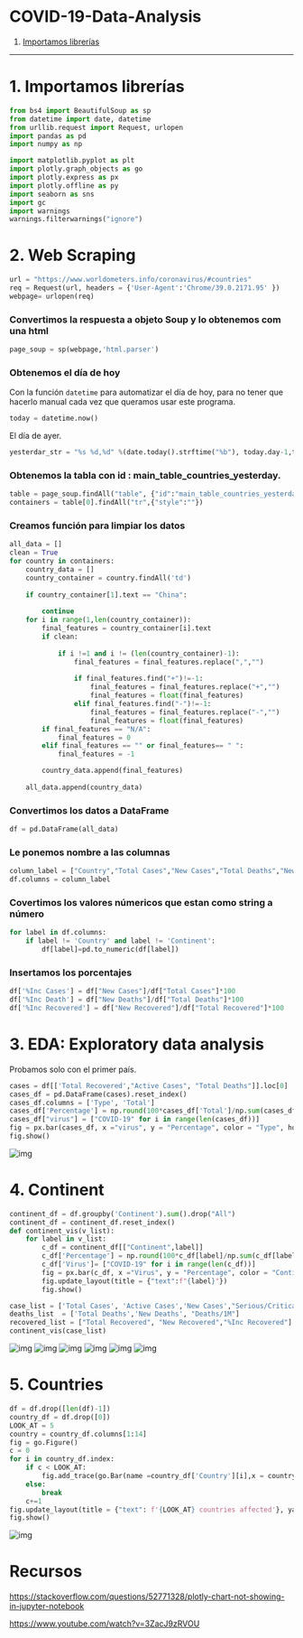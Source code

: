 # COVID-19-Data-Analysis


1. [Importamos librerías ](#schema1)

<hr>

<a name="schema1"></a>


# 1. Importamos librerías
~~~python
from bs4 import BeautifulSoup as sp
from datetime import date, datetime
from urllib.request import Request, urlopen
import pandas as pd
import numpy as np

import matplotlib.pyplot as plt
import plotly.graph_objects as go
import plotly.express as px
import plotly.offline as py
import seaborn as sns
import gc
import warnings
warnings.filterwarnings("ignore")
~~~

# 2. Web Scraping
~~~python
url = "https://www.worldometers.info/coronavirus/#countries"
req = Request(url, headers = {'User-Agent':'Chrome/39.0.2171.95' })
webpage= urlopen(req)
~~~

### Convertimos la respuesta a objeto Soup y lo obtenemos com una html

~~~python
page_soup = sp(webpage,'html.parser')
~~~
### Obtenemos el día de hoy
Con la función `datetime` para automatizar el día de hoy, para no tener que hacerlo manual cada vez que queramos usar este programa.
~~~python
today = datetime.now()
~~~
El día de ayer.
~~~python
yesterdar_str = "%s %d,%d" %(date.today().strftime("%b"), today.day-1,today.year)
~~~
### Obtenemos la tabla con id : main_table_countries_yesterday.
~~~python
table = page_soup.findAll("table", {"id":"main_table_countries_yesterday"})
containers = table[0].findAll("tr",{"style":""})
~~~

### Creamos función para limpiar los datos
~~~python
all_data = []
clean = True
for country in containers:
    country_data = []
    country_container = country.findAll('td')
    
    if country_container[1].text == "China":
        
        continue
    for i in range(1,len(country_container)):
        final_features = country_container[i].text
        if clean:
            
            if i !=1 and i != (len(country_container)-1):
                final_features = final_features.replace(",","")
                
                if final_features.find("+")!=-1:
                    final_features = final_features.replace("+","")
                    final_features = float(final_features)
                elif final_features.find("-")!=-1:
                    final_features = final_features.replace("-","")
                    final_features = float(final_features)
        if final_features == "N/A":
            final_features = 0
        elif final_features == "" or final_features== " ":
            final_features = -1

        country_data.append(final_features)
           
    all_data.append(country_data)
~~~
### Convertimos los datos a DataFrame
~~~python
df = pd.DataFrame(all_data)
~~~
### Le ponemos nombre a las columnas
~~~python
column_label = ["Country","Total Cases","New Cases","Total Deaths","New Deaths","Total Recovered","New Recovered","Active Cases", "Serious/Critical","Total Cases/1Mpop","Deaths/1M","Total Tests","Tests/1M","Population","Continent"]
df.columns = column_label
~~~
### Covertimos los valores númericos que estan como string a número
~~~python
for label in df.columns:
    if label != 'Country' and label != 'Continent':
        df[label]=pd.to_numeric(df[label])
~~~

### Insertamos los porcentajes
~~~python
df['%Inc Cases'] = df["New Cases"]/df["Total Cases"]*100
df['%Inc Death'] = df["New Deaths"]/df["Total Deaths"]*100
df['%Inc Recovered'] = df["New Recovered"]/df["Total Recovered"]*100
~~~
# 3. EDA: Exploratory data analysis
Probamos solo con el primer país.

~~~python
cases = df[['Total Recovered',"Active Cases", "Total Deaths"]].loc[0]
cases_df = pd.DataFrame(cases).reset_index()
cases_df.columns = ['Type', 'Total']
cases_df['Percentage'] = np.round(100*cases_df['Total']/np.sum(cases_df['Total']),2)
cases_df["virus"] = ["COVID-19" for i in range(len(cases_df))]
fig = px.bar(cases_df, x ="virus", y = "Percentage", color = "Type", hover_data = ["Total"])
fig.show()
~~~
![img](./images/001.png)



# 4. Continent
~~~python
continent_df = df.groupby('Continent').sum().drop("All")
continent_df = continent_df.reset_index()
def continent_vis(v_list):
    for label in v_list:
        c_df = continent_df[["Continent",label]]
        c_df['Percentage'] = np.round(100*c_df[label]/np.sum(c_df[label]),2)
        c_df['Virus']= ["COVID-19" for i in range(len(c_df))]
        fig = px.bar(c_df, x ="Virus", y = "Percentage", color = "Continent", hover_data = [label])
        fig.update_layout(title = {"text":f"{label}"})
        fig.show()

case_list = ['Total Cases', 'Active Cases','New Cases',"Serious/Critical", "Total Cases/1Mpop"]
deaths_list  = ['Total Deaths','New Deaths', "Deaths/1M"]
recovered_list = ["Total Recovered", "New Recovered","%Inc Recovered"]
continent_vis(case_list)
~~~
![img](./images/002.png)
![img](./images/003.png)
![img](./images/004.png)
![img](./images/005.png)
![img](./images/006.png)
![img](./images/007.png)


# 5. Countries
~~~python
df = df.drop([len(df)-1])
country_df = df.drop([0])
LOOK_AT = 5
country = country_df.columns[1:14]
fig = go.Figure()
c = 0
for i in country_df.index:
    if c < LOOK_AT:
        fig.add_trace(go.Bar(name =country_df['Country'][i],x = country, y = country_df.loc[i][1:14] ))
    else:
        break
    c+=1
fig.update_layout(title = {"text": f'{LOOK_AT} countries affected'}, yaxis_type = 'log')
fig.show()
~~~
![img](./images/008.png)















# Recursos
https://stackoverflow.com/questions/52771328/plotly-chart-not-showing-in-jupyter-notebook

https://www.youtube.com/watch?v=3ZacJ9zRVOU
